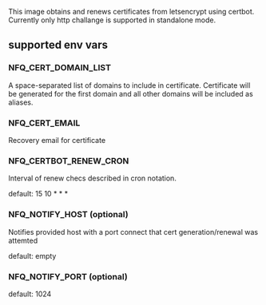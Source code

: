 
This image obtains and renews certificates from letsencrypt using certbot.
Currently only http challange is supported in standalone mode.

## supported env vars

### NFQ_CERT_DOMAIN_LIST

A space-separated list of domains to include in certificate. Certificate
 will be generated for the first domain and all other domains will be
 included as aliases.

### NFQ_CERT_EMAIL

Recovery email for certificate 

### NFQ_CERTBOT_RENEW_CRON

Interval of renew checs described in cron notation.

default: 15 10 * * *

### NFQ_NOTIFY_HOST (optional)

Notifies provided host with a port connect that cert generation/renewal was attemted

default: empty

### NFQ_NOTIFY_PORT (optional)

default: 1024

